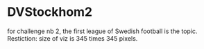 # DVStockhom2
for challenge nb 2, the first league of Swedish football is the topic. 
Restiction: size of viz is 345 times 345 pixels.
